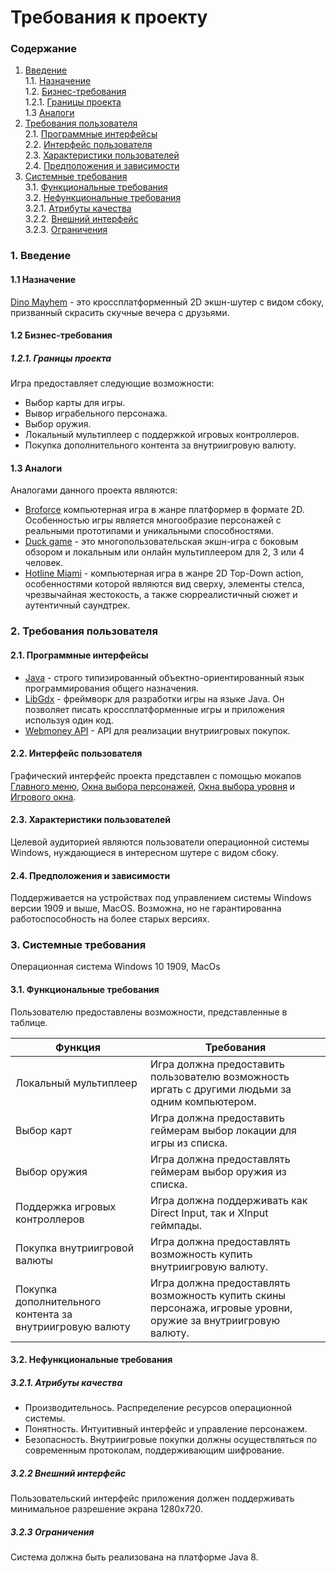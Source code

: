 # Требования к проекту
### Содержание
1. [Введение](#1) <br>
  1.1. [Назначение](#1.1) <br>
  1.2. [Бизнес-требования](#1.2) <br>
      1.2.1. [Границы проекта](#1.2.1) <br>
  1.3 [Аналоги](#1.3) <br>
2. [Требования пользователя](#2) <br>
  2.1. [Программные интерфейсы](#2.1) <br>
  2.2. [Интерфейс пользователя](#2.2) <br>
  2.3. [Характеристики пользователей](#2.3) <br>
  2.4. [Предположения и зависимости](#2.4) <br>
3. [Системные требования](#3.) <br>
  3.1. [Функциональные требования](#3.1) <br>
  3.2. [Нефункциональные требования](#3.2) <br>
     3.2.1. [Атрибуты качества](#3.2.1) <br>
     3.2.2. [Внешний интерфейс](#3.2.2) <br>
     3.2.3. [Ограничения](#3.2.3) <br>

### 1. Введение <a name="1"></a>
#### 1.1 Назначение <a name="1.1"></a> 
[Dino Mayhem](https://github.com/Vorobeyyyyyy/DinoMayhem) - это кроссплатформенный 2D экшн-шутер с видом сбоку, призванный скрасить скучные вечера с друзьями.
#### 1.2 Бизнес-требования <a name="1.2"></a>
##### 1.2.1. Границы проекта <a name="1.2.1"></a>
Игра предоставляет следующие возможности:
* Выбор карты для игры.
* Вывор играбельного персонажа.
* Выбор оружия.
* Локальный мультиплеер с поддержкой игровых контроллеров.
* Покупка дополнительного контента за внутриигровую валюту.
#### 1.3 Аналоги <a name="1.3"></a>
Аналогами данного проекта являются:
* [Broforce](https://store.steampowered.com/app/274190/Broforce/) компьютерная игра в жанре платформер в формате 2D. Особенностью игры является многообразие персонажей с реальными прототипами и уникальными способностями.
* [Duck game](https://store.steampowered.com/app/312530/Duck_Game/) - это многопользовательская экшн-игра с боковым обзором и локальным или онлайн мультиплеером для 2, 3 или 4 человек.
* [Hotline Miami](https://store.steampowered.com/app/219150/Hotline_Miami/) -  компьютерная игра в жанре 2D Top-Down action, особенностями которой являются вид сверху, элементы стелса, чрезвычайная жестокость, а также сюрреалистичный сюжет и аутентичный саундтрек.
### 2. Требования пользователя <a name="2"></a>
#### 2.1. Программные интерфейсы <a name="2.1"></a>
* [Java](https://java.com/) - строго типизированный объектно-ориентированный язык программирования общего назначения.
* [LibGdx](https://libgdx.badlogicgames.com/) - фреймворк для разработки игры на языке Java. Он позволяет писать кроссплатформенные игры и приложения используя один код.
* [Webmoney API](https://www.webmoney.ru/rus/developers/api.shtml) -  API для реализации внутриигровых покупок.
#### 2.2. Интерфейс пользователя <a name="2.2"></a>
Графический интерфейс проекта представлен с помощью мокапов [Главного меню](https://github.com/Vorobeyyyyyy/DinoMayhem/blob/master/documentation/mockups/MainMenu.pdf), [Окна выбора персонажей](https://github.com/Vorobeyyyyyy/DinoMayhem/blob/master/documentation/mockups/HeroSelect.pdf), [Окна выбора уровня](https://github.com/Vorobeyyyyyy/DinoMayhem/blob/master/documentation/mockups/LevelSelect.pdf) и [Игрового окна](https://github.com/Vorobeyyyyyy/DinoMayhem/blob/master/documentation/mockups/Battle.pdf).
#### 2.3. Характеристики пользователей <a name="2.3"></a>
Целевой аудиторией являются пользователи операционной системы Windows, нуждающиеся в интересном шутере с видом сбоку.
#### 2.4. Предположения и зависимости <a name="2.4"></a>
Поддерживается на устройствах под управлением системы Windows версии 1909 и выше, MacOS. Возможна, но не гарантированна работоспособность на более старых версиях.
### 3. Системные требования <a name="3"></a>
Операционная система Windows 10 1909, MacOs
#### 3.1. Функциональные требования <a name="3.1"></a>
Пользователю предоставлены возможности, представленные в таблице.

Функция | Требования
--- | ---
Локальный мультиплеер | Игра должна предоставить пользователю возможность иргать с другими людьми за одним компьютером.
Выбор карт | Игра должна предоставить геймерам выбор локации для игры из списка.
Выбор оружия | Игра должна предоставлять геймерам выбор оружия из списка.
Поддержка игровых контроллеров | Игра должна поддерживать как Direct Input, так и XInput геймпады.
Покупка внутриигровой валюты | Игра должна предоставлять возможность купить внутриигровую валюту.
Покупка дополнительного контента за внутриигровую валюту | Игра должна предоставлять возможность купить скины персонажа, игровые уровни, оружие за внутриигровую валюту.
#### 3.2. Нефункциональные требования <a name="3.2"></a>
  ##### 3.2.1. Атрибуты качества <a name="3.2.1"></a>
* Производительнось. Распределение ресурсов операционной системы.
* Понятность. Интуитивный интерфейс и управление персонажем.
* Безопасность. Внутриигровые покупки должны осуществляться по современным протоколам, поддерживающим шифрование.
##### 3.2.2 Внешний интерфейс <a name="3.2.2"></a>
Пользовательский интерфейс приложения должен поддерживать минимальное разрешение экрана 1280х720.
  ##### 3.2.3 Ограничения <a name="3.2.3"></a>
Система должна быть реализована на платформе Java 8.


